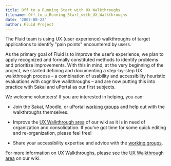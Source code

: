 ```yaml
---
title: Off to a Running Start with UX Walkthroughs
filename: Off_to_a_Running_Start_with_UX_Walkthroughs
date: '2007-08-22'
author: Fluid Project
---
```

The Fluid team is using UX (user experience) walkthroughs of target applications to identify
&quot;pain points&quot; encountered by users.

As the primary goal of Fluid is to improve the user&rsquo;s experience, we plan to apply recognized
and formally constituted methods to identify problems and prioritize improvements. With this in mind,
at the very beginning of the project, we started defining and documenting a step-by-step UX walkthrough
process &ndash; a combination of usability and accessibility
heuristic evaluations with cognitive walkthroughs &ndash; and are now putting this into practice with
Sakai and uPortal as our first subjects.

We welcome volunteers! If you are interested in helping, you can:

- Join the Sakai, Moodle, or uPortal
  [working groups](http://wiki.fluidproject.org/display/fluid/UX+Walkthrough+Working+Groups) and
  help out with the walkthroughs themselves.

- Improve the
  [UX Walkthrough area](http://wiki.fluidproject.org/display/fluid/User+Experience+Walkthroughs) of
  our wiki as it is in need of organization and consolidation. If you&rsquo;ve got time for some
  quick editing and re-organization, please feel free! </br>

- Share your accessibility expertise and advice with the
  [working groups](http://wiki.fluidproject.org/display/fluid/UX+Walkthrough+Working+Groups).

For more information on UX Walkthroughs, please see the
[UX Walkthrough area](http://wiki.fluidproject.org/display/fluid/User+Experience+Walkthroughs) on our wiki.
